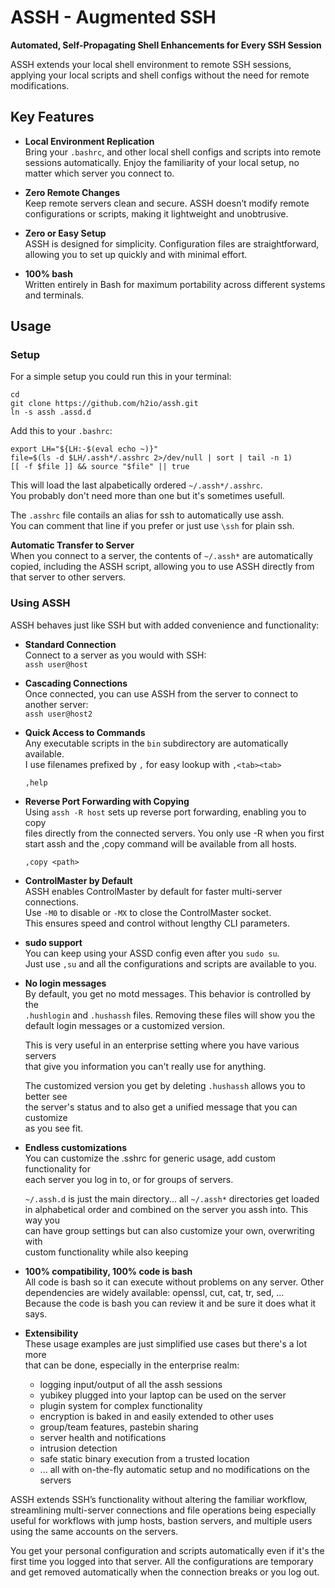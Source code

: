 # ASSH - Augmented SSH
**Automated, Self-Propagating Shell Enhancements for Every SSH Session**

ASSH extends your local shell environment to remote SSH sessions, applying
your local scripts and shell configs without the need for remote modifications.

## Key Features

- **Local Environment Replication**  
  Bring your `.bashrc`, and other local shell configs and scripts into
  remote sessions automatically. Enjoy the familiarity of your local setup,
  no matter which server you connect to.

- **Zero Remote Changes**  
  Keep remote servers clean and secure. ASSH doesn’t modify remote
  configurations or scripts, making it lightweight and unobtrusive.

- **Zero or Easy Setup**  
  ASSH is designed for simplicity. Configuration files are straightforward,
  allowing you to set up quickly and with minimal effort.

- **100% bash**  
  Written entirely in Bash for maximum portability across different systems
  and terminals.


## Usage

### Setup

For a simple setup you could run this in your terminal:
```
cd
git clone https://github.com/h2io/assh.git
ln -s assh .assd.d
```

Add this to your `.bashrc`:
```
export LH="${LH:-$(eval echo ~)}"
file=$(ls -d $LH/.assh*/.asshrc 2>/dev/null | sort | tail -n 1)
[[ -f $file ]] && source "$file" || true
```

This will load the last alpabetically ordered `~/.assh*/.asshrc`.  
You probably don't need more than one but it's sometimes usefull.  
  
The `.asshrc` file contails an alias for ssh to automatically use assh.  
You can comment that line if you prefer or just use `\ssh` for plain ssh.  

**Automatic Transfer to Server**  
   When you connect to a server, the contents of `~/.assh*` are automatically  
   copied, including the ASSH script, allowing you to use ASSH directly from  
   that server to other servers.  

### Using ASSH
ASSH behaves just like SSH but with added convenience and functionality:  

- **Standard Connection**  
  Connect to a server as you would with SSH:  
  `assh user@host`

- **Cascading Connections**  
  Once connected, you can use ASSH from the server to connect to another server:  
  `assh user@host2`

- **Quick Access to Commands**  
  Any executable scripts in the `bin` subdirectory are automatically available.  
  I use filenames prefixed by `,` for easy lookup with `,<tab><tab>`  

    `,help`

- **Reverse Port Forwarding with Copying**  
  Using `assh -R host` sets up reverse port forwarding, enabling you to copy  
  files directly from the connected servers. You only use -R when you first  
  start assh and the ,copy command will be available from all hosts.  

    `,copy <path>`

- **ControlMaster by Default**  
  ASSH enables ControlMaster by default for faster multi-server connections.  
  Use `-M0` to disable or `-MX` to close the ControlMaster socket.  
  This ensures speed and control without lengthy CLI parameters.  

- **sudo support**  
  You can keep using your ASSD config even after you `sudo su`.  
  Just use `,su` and all the configurations and scripts are available to you.  

- **No login messages**  
  By default, you get no motd messages. This behavior is controlled by the  
  `.hushlogin` and `.hushassh` files. Removing these files will show you the  
  default login messages or a customized version.  

  This is very useful in an enterprise setting where you have various servers  
  that give you information you can't really use for anything.  

  The customized version you get by deleting `.hushassh` allows you to better see  
  the server's status and to also get a unified message that you can customize  
  as you see fit.  

- **Endless customizations**  
  You can customize the .sshrc for generic usage, add custom functionality for  
  each server you log in to, or for groups of servers.  

  `~/.assh.d` is just the main directory... all `~/.assh*` directories get loaded  
  in alphabetical order and combined on the server you assh into. This way you  
  can have group settings but can also customize your own, overwriting with  
  custom functionality while also keeping  

- **100% compatibility, 100% code is bash**  
  All code is bash so it can execute without problems on any server. Other  
  dependencies are widely available: openssl, cut, cat, tr, sed, ...  
  Because the code is bash you can review it and be sure it does what it says.  

- **Extensibility**  
  These usage examples are just simplified use cases but there's a lot more  
  that can be done, especially in the enterprise realm:  
  - logging input/output of all the assh sessions
  - yubikey plugged into your laptop can be used on the server
  - plugin system for complex functionality
  - encryption is baked in and easily extended to other uses
  - group/team features, pastebin sharing
  - server health and notifications
  - intrusion detection
  - safe static binary execution from a trusted location
  - ... all with on-the-fly automatic setup and no modifications on the servers

ASSH extends SSH’s functionality without altering the familiar workflow,  
streamlining multi-server connections and file operations being especially  
useful for workflows with jump hosts, bastion servers, and multiple users  
using the same accounts on the servers.  

You get your personal configuration and scripts automatically even if it's the  
first time you logged into that server. All the configurations are temporary  
and get removed automatically when the connection breaks or you log out.  


